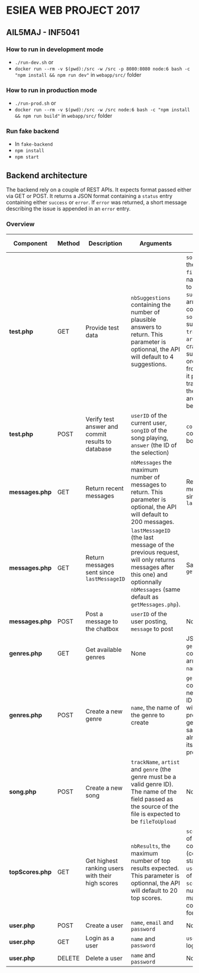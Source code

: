 # ESIEA WEB PROJECT 2017
## AIL5MAJ - INF5041

### How to run in development mode
- `./run-dev.sh`
or
- `docker run --rm -v $(pwd):/src -w /src -p 8080:8080 node:6 bash -c "npm install && npm run dev"` in `webapp/src/` folder

### How to run in production mode
- `./run-prod.sh`
or
- `docker run --rm -v $(pwd):/src -w /src node:6 bash -c "npm install && npm run build"` in `webapp/src/` folder

### Run fake backend
- In `fake-backend`
- `npm install`
- `npm start`

## Backend architecture

The backend rely on a couple of REST APIs.
It expects format passed either via GET or POST.
It returns a JSON format containing a `status` entry containing either `success` or  `error`.
If `error` was returned, a short message describing the issue is appended in an `error` entry.

### Overview

| Component | Method | Description | Arguments | Output on success |
| ---- | ---- | ------------ | ------------ | --------- |
| **test.php** | GET | Provide test data | `nbSuggestions` containing the number of plausible answers to return. This parameter is optionnal, the API will default to 4 suggestions. | `songID` (the ID the real song), `filename` (the name of the file to play), `suggestions` (an array of items containing the `songID` of the suggestion, `trackName` and `artistName` to craft the suggestion). In order to let the frontend format it properly, the trackname and the artist name aren't merged beforehand |
| **test.php** | POST | Verify test answer and commit results to database | `userID` of the current user, `songID` of the song playing, `answer` (the ID of the selection) | `correct` containing a boolean |
| **messages.php** | GET | Return recent messages | `nbMessages` the maximum number of messages to return. This parameter is optional, the API will default to 200 messages. | Return messages sent since a givent `lastMessageID` | `lastMessageID` containing the ID of the lastest message returned by the API and `messages`, an array of messages sorted from earliest to lastest composed items containing `messageText`, `user` and `time` |
| **messages.php** | GET | Return messages sent since `lastMessageID` | `lastMessageID` (the last message of the previous request, will only returns messages after this one) and optionnally `nbMessages` (same default as `getMessages.php`). | Same output as `getMessages.php`
| **messages.php** | POST | Post a message to the chatbox | `userID` of the user posting, `message` to post | None |
| **genres.php** | GET | Get available genres | None | JSON with a `genres` entry containing an array of couples `name` and `ID`  |
| **genres.php** | POST | Create a new genre | `name`, the name of the genre to create | `genreID`, containing the newly created ID of a genre with the name provided. If a genre with the same name already existed, its ID is provided. |
| **song.php** | POST | Create a new song | `trackName`, `artist` and `genre` (the genre must be a valid genre ID). The name of the field passed as the source of the file is expected to be `fileToUpload` | None |
| **topScores.php** | GET | Get highest ranking users with their high scores | `nbResults`, the maximum number of top results expected. This parameter is optionnal, the API will default to 20 top scores. | `scores`, an array of items containing `rank` (counter starting from 1), `user` (the name of the user), `score` (the number of maximum correct answer for this user) |
| **user.php** | POST | Create a user | `name`, `email` and `password` | None |
| **user.php** | GET | Login as a user | `name` and `password` | `userID` of the logged in user |
| **user.php** | DELETE | Delete a user | `name` and `password` | None |
